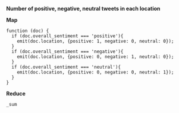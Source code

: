 **Number of positive, negative, neutral tweets in each location**

**Map**
```
function (doc) {
  if (doc.overall_sentiment === 'positive'){
    emit(doc.location, {positive: 1, negative: 0, neutral: 0});
  }
  if (doc.overall_sentiment === 'negative'){
    emit(doc.location, {positive: 0, negative: 1, neutral: 0});
  }
  if (doc.overall_sentiment === 'neutral'){
    emit(doc.location, {positive: 0, negative: 0, neutral: 1});
  }  
}
```

**Reduce**
```
_sum
```
